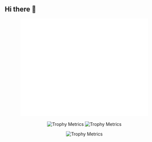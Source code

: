 ## Hi there 👋
<p align="center">
  <img src="/github-metrics.svg" alt="Metrics" width="80%">
</p>
<p align="center">
  <img src="https://github-readme-stats.vercel.app/api/top-langs/?username=MHooijberg&layout=compact" alt="Trophy Metrics" width="40%">
  <img src="https://github-readme-streak-stats.herokuapp.com/?user=MHooijberg" alt="Trophy Metrics" width="40%">
</p> 
<p align="center">
  <img src="https://github-profile-trophy.vercel.app/?username=MHooijberg&column=-1" alt="Trophy Metrics" width="80%">
</p> 

<!--
**MHooijberg/MHooijberg** is a ✨ _special_ ✨ repository because its `README.md` (this file) appears on your GitHub profile.

Here are some ideas to get you started:

- 🔭 I’m currently working on ...
- 🌱 I’m currently learning ...
- 👯 I’m looking to collaborate on ...
- 🤔 I’m looking for help with ...
- 💬 Ask me about ...
- 📫 How to reach me: ...
- 😄 Pronouns: ...
- ⚡ Fun fact: ...
-->
